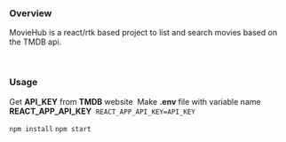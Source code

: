 ### Overview 
MovieHub is a react/rtk based project to list and search movies based on the TMDB api.

&nbsp;

### Usage

Get **API_KEY** from **TMDB** website&nbsp;
Make **.env** file with variable name **REACT_APP_API_KEY**&nbsp;
`REACT_APP_API_KEY=API_KEY`

`npm install`
`npm start`